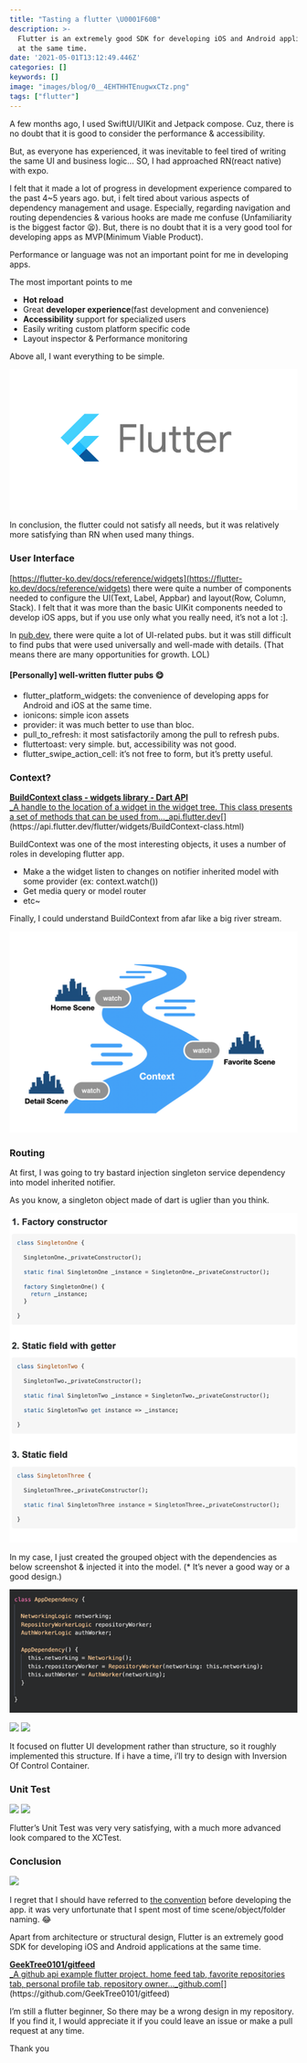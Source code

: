 ```yaml
---
title: "Tasting a flutter \U0001F60B"
description: >-
  Flutter is an extremely good SDK for developing iOS and Android applications
  at the same time.
date: '2021-05-01T13:12:49.446Z'
categories: []
keywords: []
image: "images/blog/0__4EHTHHTEnugwxCTz.png"
tags: ["flutter"]
---
```


A few months ago, I used SwiftUI/UIKit and Jetpack compose. Cuz, there is no doubt that it is good to consider the performance & accessibility.

But, as everyone has experienced, it was inevitable to feel tired of writing the same UI and business logic… SO, I had approached RN(react native) with expo.

I felt that it made a lot of progress in development experience compared to the past 4~5 years ago. but, i felt tired about various aspects of dependency management and usage. Especially, regarding navigation and routing dependencies & various hooks are made me confuse (Unfamiliarity is the biggest factor 😫). But, there is no doubt that it is a very good tool for developing apps as MVP(Minimum Viable Product).

Performance or language was not an important point for me in developing apps.

The most important points to me

*   **Hot reload**
*   Great **developer experience**(fast development and convenience)
*   **Accessibility** support for specialized users
*   Easily writing custom platform specific code
*   Layout inspector & Performance monitoring

Above all, I want everything to be simple.

![](/images/blog/0__4EHTHHTEnugwxCTz.png)

In conclusion, the flutter could not satisfy all needs, but it was relatively more satisfying than RN when used many things.

### User Interface

[https://flutter-ko.dev/docs/reference/widgets](https://flutter-ko.dev/docs/reference/widgets) there were quite a number of components needed to configure the UI(Text, Label, Appbar) and layout(Row, Column, Stack). I felt that it was more than the basic UIKit components needed to develop iOS apps, but if you use only what you really need, it’s not a lot :\].

In [pub.dev](https://pub.dev/), there were quite a lot of UI-related pubs. but it was still difficult to find pubs that were used universally and well-made with details. (That means there are many opportunities for growth. LOL)

#### \[Personally\] well-written flutter pubs 😋

*   flutter\_platform\_widgets: the convenience of developing apps for Android and iOS at the same time.
*   ionicons: simple icon assets
*   provider: it was much better to use than bloc.
*   pull\_to\_refresh: it most satisfactorily among the pull to refresh pubs.
*   fluttertoast: very simple. but, accessibility was not good.
*   flutter\_swipe\_action\_cell: it’s not free to form, but it’s pretty useful.

### Context?

[**BuildContext class - widgets library - Dart API**  
_A handle to the location of a widget in the widget tree. This class presents a set of methods that can be used from…_api.flutter.dev](https://api.flutter.dev/flutter/widgets/BuildContext-class.html "https://api.flutter.dev/flutter/widgets/BuildContext-class.html")[](https://api.flutter.dev/flutter/widgets/BuildContext-class.html)

BuildContext was one of the most interesting objects, it uses a number of roles in developing flutter app.

*   Make a the widget listen to changes on notifier inherited model with some provider (ex: context.watch<SomeModel>())
*   Get media query or model router
*   etc~

Finally, I could understand BuildContext from afar like a big river stream.

![](/images/blog/1__R5cemq9nWnk1KMdNWmrEAQ.png)

### Routing

At first, I was going to try bastard injection singleton service dependency into model inherited notifier.

As you know, a singleton object made of dart is uglier than you think.

![](/images/blog/1__5kVDwm0VEdwKLQ2fFxDTow.png)

In my case, I just created the grouped object with the dependencies as below screenshot & injected it into the model. (\* It’s never a good way or a good design.)

![](/images/blog/1__g8HUj8HxCESVvrfrRZSK0g.png)

![](/images/blog/1__pSBXUcfsNmtRc8zOxhB90w.png)
![](/images/blog/1__ARt6j1364HGCEkMJngbnjA.png)

It focused on flutter UI development rather than structure, so it roughly implemented this structure. If i have a time, i’ll try to design with Inversion Of Control Container.

### Unit Test

![](/images/blog/1__OS2BBZpyfEXEXtsxCkPq1Q.png)
![](/images/blog/1__YklxNeI5BvQuhFCIly0eYQ.png)

Flutter’s Unit Test was very very satisfying, with a much more advanced look compared to the XCTest.

### Conclusion

![](/images/blog/1__4HVyKHfvPWfzbpEuEcHWjQ.gif)

I regret that I should have referred to [the convention](https://medium.com/nonstopio/flutter-best-practices-c3db1c3cd694) before developing the app. it was very unfortunate that I spent most of time scene/object/folder naming. 😂

Apart from architecture or structural design, Flutter is an extremely good SDK for developing iOS and Android applications at the same time.

[**GeekTree0101/gitfeed**  
_A github api example flutter project. home feed tab, favorite repositories tab, personal profile tab, repository owner…_github.com](https://github.com/GeekTree0101/gitfeed "https://github.com/GeekTree0101/gitfeed")[](https://github.com/GeekTree0101/gitfeed)

I’m still a flutter beginner, So there may be a wrong design in my repository. If you find it, I would appreciate it if you could leave an issue or make a pull request at any time.

Thank you